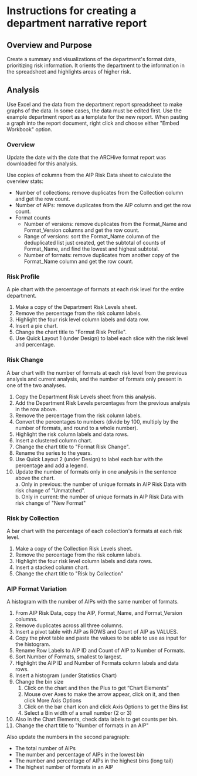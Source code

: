 # Instructions for creating a department narrative report

## Overview and Purpose

Create a summary and visualizations of the department's format data, prioritizing risk information.
It orients the department to the information in the spreadsheet and highlights areas of higher risk. 

## Analysis

Use Excel and the data from the department report spreadsheet to make graphs of the data. 
In some cases, the data must be edited first.
Use the example department report as a template for the new report.
When pasting a graph into the report document, right click and choose either "Embed Workbook" option. 

### Overview

Update the date with the date that the ARCHive format report was downloaded for this analysis.

Use copies of columns from the AIP Risk Data sheet to calculate the overview stats:
- Number of collections: remove duplicates from the Collection column and get the row count.  
- Number of AIPs: remove duplicates from the AIP column and get the row count.
- Format counts 
  - Number of versions: remove duplicates from the Format_Name and Format_Version columns and get the row count.
  - Range of versions: sort the Format_Name column of the deduplicated list just created, 
    get the subtotal of counts of Format_Name, and find the lowest and highest subtotal.
  - Number of formats: remove duplicates from another copy of the Format_Name column and get the row count.  


### Risk Profile

A pie chart with the percentage of formats at each risk level for the entire department.
1. Make a copy of the Department Risk Levels sheet.
2. Remove the percentage from the risk column labels.
3. Highlight the four risk level column labels and data row.
4. Insert a pie chart.
5. Change the chart title to "Format Risk Profile".
6. Use Quick Layout 1 (under Design) to label each slice with the risk level and percentage.

### Risk Change

A bar chart with the number of formats at each risk level from the previous analysis and current analysis, 
and the number of formats only present in one of the two analyses.
1. Copy the Department Risk Levels sheet from this analysis.
2. Add the Department Risk Levels percentages from the previous analysis in the row above.
3. Remove the percentage from the risk column labels.
4. Convert the percentages to numbers (divide by 100, multiply by the number of formats, and round to a whole number).
5. Highlight the risk column labels and data rows.
6. Insert a clustered column chart.
7. Change the chart title to "Format Risk Change".
8. Rename the series to the years.   
9. Use Quick Layout 2 (under Design) to label each bar with the percentage and add a legend.
10. Update the number of formats only in one analysis in the sentence above the chart.  
    a. Only in previous: the number of unique formats in AIP Risk Data with risk change of "Unmatched".  
    b. Only in current: the number of unique formats in AIP Risk Data with risk change of "New Format"


### Risk by Collection

A bar chart with the percentage of each collection's formats at each risk level.
1. Make a copy of the Collection Risk Levels sheet.
2. Remove the percentage from the risk column labels.
3. Highlight the four risk level column labels and data rows.
4. Insert a stacked column chart.
5. Change the chart title to "Risk by Collection"

### AIP Format Variation

A histogram with the number of AIPs with the same number of formats.  
1. From AIP Risk Data, copy the AIP, Format_Name, and Format_Version columns.
2. Remove duplicates across all three columns.
4. Insert a pivot table with AIP as ROWS and Count of AIP as VALUES.
5. Copy the pivot table and paste the values to be able to use as input for the histogram.
6. Rename Row Labels to AIP ID and Count of AIP to Number of Formats.
7. Sort Number of Formats, smallest to largest.
8. Highlight the AIP ID and Number of Formats column labels and data rows.
9. Insert a histogram (under Statistics Chart)
10. Change the bin size
    1. Click on the chart and then the Plus to get “Chart Elements” 
    2. Mouse over Axes to make the arrow appear, click on it, and then click More Axis Options 
    3. Click on the bar chart icon and click Axis Options to get the Bins list 
    4. Select a Bin width of a small number (2 or 3)
11. Also in the Chart Elements, check data labels to get counts per bin.
12. Change the chart title to "Number of formats in an AIP"


Also update the numbers in the second paragraph:
* The total number of AIPs
* The number and percentage of AIPs in the lowest bin
* The number and percentage of AIPs in the highest bins (long tail) 
* The highest number of formats in an AIP